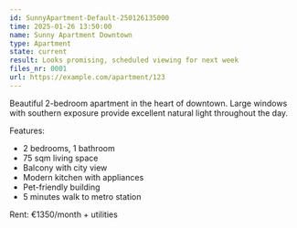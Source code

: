 ```yaml
---
id: SunnyApartment-Default-250126135000
time: 2025-01-26 13:50:00
name: Sunny Apartment Downtown
type: Apartment
state: current
result: Looks promising, scheduled viewing for next week
files_nr: 0001
url: https://example.com/apartment/123
---
```


Beautiful 2-bedroom apartment in the heart of downtown. Large windows with southern exposure provide excellent natural light throughout the day.

Features:
- 2 bedrooms, 1 bathroom
- 75 sqm living space
- Balcony with city view
- Modern kitchen with appliances
- Pet-friendly building
- 5 minutes walk to metro station

Rent: €1350/month + utilities

